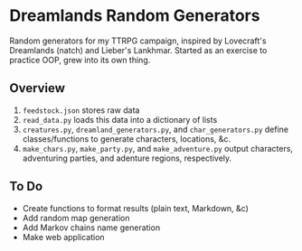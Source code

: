 # Dreamlands Random Generators

Random generators for my TTRPG campaign, inspired by Lovecraft's Dreamlands (natch) and Lieber's Lankhmar. Started as an exercise to practice OOP, grew into its own thing.

## Overview

1. `feedstock.json` stores raw data
2. `read_data.py` loads this data into a dictionary of lists
3. `creatures.py`, `dreamland_generators.py`, and `char_generators.py` define classes/functions to generate characters, locations, &c.
4. `make_chars.py`, `make_party.py`, and `make_adventure.py` output characters, adventuring parties, and adenture regions, respectively.

## To Do

- Create functions to format results (plain text, Markdown, &c)
- Add random map generation
- Add Markov chains name generation
- Make web application
